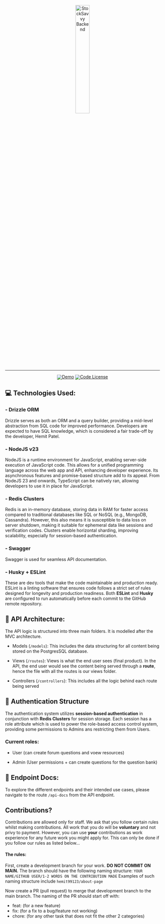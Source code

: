<div align="center">
  <img src="https://i.postimg.cc/MKbjq2Cm/smart-20250410-132758-0000.png" width="30%" alt="StockSavvy Backend" />
</div>
<hr>
<div align="center" style="line-height: 1;">
  <a href="https://stocksavvy-backend.onrender.com/"><img alt="Demo"
    src="https://img.shields.io/badge/🚀%20Live%20Demo-API-2F80ED?color=2F80ED&logoColor=white"/></a>
  <a href="LICENSE-CODE"><img alt="Code License"
    src="https://img.shields.io/badge/Code%20License-Apache%202.0-00BFFF?color=00BFFF"/></a>
  <br>
</div>

## 💻 Technologies Used:

### - Drizzle ORM
Drizzle serves as both an ORM and a query builder, providing a mid-level abstraction from SQL code for improved performance. Developers are expected to have SQL knowledge, which is considered a fair trade-off by the developer, Hemit Patel.

### - NodeJS v23
NodeJS is a runtime environment for JavaScript, enabling server-side execution of JavaScript code. This allows for a unified programming language across the web app and API, enhancing developer experience. Its asynchronous features and promise-based structure add to its appeal. From NodeJS 23 and onwards, TypeScript can be natively ran, allowing developers to use it in place for JavaScript.

### - Redis Clusters
Redis is an in-memory database, storing data in RAM for faster access compared to traditional databases like SQL or NoSQL (e.g., MongoDB, Cassandra). However, this also means it is susceptible to data loss on server shutdown, making it suitable for ephemeral data like sessions and verification codes. Clusters enable horizontal sharding, improving scalability, especially for session-based authentication.

### - Swagger
Swagger is used for seamless API documentation.

### - Husky + ESLint
These are dev tools that make the code maintainable and production ready. ESLint is a linting software that ensures code follows a strict set of rules designed for longevity and production readiness. Both **ESLint** and **Husky** are configured to run automatically before each commit to the GitHub remote repository.

## 🧱 API Architecture:

The API logic is structured into three main folders. It is modelled after the MVC architecture. 

- Models (`/models`):
This includes the data structuring for all content being stored on the PostgresSQL database.

- Views (`/routes`):
Views is what the end user sees (final product). In the API, the end user would see the content being served through a **route**, hence the file with all the routes is our views folder.

- Controllers (`/controllers`):
This includes all the logic behind each route being served

## 🔑 Authentication Structure

The authentication system utilizes **session-based authentication** in conjunction with **Redis Clusters** for session storage. Each session has a role attribute which is used to power the role-based access control system, providing some permissions to Admins ans restricting them from Users.

### Current roles:
- User (can create forum questions and voew resources)

- Admin (User permissions + can create questions for the question bank)

## 📝 Endpoint Docs:

To explore the different endpoints and their intended use cases, please navigate to the route `/api-docs` from the API endpoint.

## Contributions?

Contributions are allowed only for staff. We ask that you follow certain rules whilst making contributions. All work that you do will be **voluntary** and not privy to payment. However, you can use **your** contributions as work experience for any future work you might apply for. This can only be done if you follow our rules as listed below...

#### The rules:

First, create a development branch for your work. **DO NOT COMMIT ON MAIN.** 
The branch should have the following naming structure: `YOUR NAME/GITHUB USER/1-2 WORDS ON THE CONTRIBUTION MADE` Examples of such naming structure include `hemit99123/about-page`

Now create a PR (pull request) to merge that development branch to the main branch. The naming of the PR should start off with:

- feat: (for a new feature)
- fix: (for a fix to a bug/feature not working)
- chore: (for any other task that does not fit the other 2 categories)
